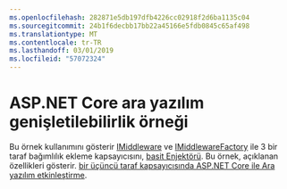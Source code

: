 ```yaml
---
ms.openlocfilehash: 282871e5db197dfb4226cc02918f2d6ba1135c04
ms.sourcegitcommit: 24b1f6decbb17bb22a45166e5fdb0845c65af498
ms.translationtype: MT
ms.contentlocale: tr-TR
ms.lasthandoff: 03/01/2019
ms.locfileid: "57072324"
---
```

# <a name="aspnet-core-middleware-extensibility-sample"></a>ASP.NET Core ara yazılım genişletilebilirlik örneği

Bu örnek kullanımını gösterir [IMiddleware](https://docs.microsoft.com/dotnet/api/microsoft.aspnetcore.http.imiddleware) ve [IMiddlewareFactory](https://docs.microsoft.com/dotnet/api/microsoft.aspnetcore.http.imiddlewarefactory) ile 3 bir taraf bağımlılık ekleme kapsayıcısını, [basit Enjektörü](https://simpleinjector.org). Bu örnek, açıklanan özellikleri gösterir. [bir üçüncü taraf kapsayıcısında ASP.NET Core ile Ara yazılım etkinleştirme](https://docs.microsoft.com/aspnet/core/fundamentals/middleware/extensibility-third-party-container).
